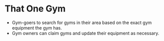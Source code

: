 # That One Gym
 - Gym-goers to search for gyms in their area based on the exact gym equipment the gym has. 
 - Gym owners can claim gyms and update their equipment as necessary.
